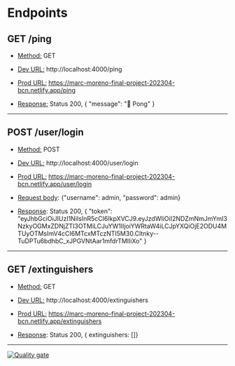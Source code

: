 # **Endpoints**

## GET /ping

- <u>Method:</u> GET

- <u>Dev URL:</u> http://localhost:4000/ping

- <u>Prod URL:</u> https://marc-moreno-final-project-202304-bcn.netlify.app/ping

- <u>Response:</u> Status 200, {
  "message": "🏓 Pong"
  }

---

## POST /user/login

- <u>Method:</u> POST

- <u>Dev URL:</u> http://localhost:4000/user/login

- <u>Prod URL:</u> https://marc-moreno-final-project-202304-bcn.netlify.app/user/login

- <u>Request body</u>: {"username": admin, "password": admin}

- <u>Response</u>: Status 200, {
  "token": "eyJhbGciOiJIUzI1NiIsInR5cCI6IkpXVCJ9.eyJzdWIiOiI2NDZmNmJmYmI3NzkyOGMxZDNjZTI3OTMiLCJuYW1lIjoiYWRtaW4iLCJpYXQiOjE2ODU4MTUyOTMsImV4cCI6MTcxMTczNTI5M30.Cltnky--TuDPTu6bdhbC_xJPGVNtAar1mfdrTMlIiXo"
  }

---

## GET /extinguishers

- <u>Method:</u> GET

- <u>Dev URL:</u> http://localhost:4000/extinguishers

- <u>Prod URL:</u> https://marc-moreno-final-project-202304-bcn.netlify.app/extinguishers

- <u>Response</u>: Status 200, { extinguishers: []}

---

[![Quality gate](https://sonarcloud.io/api/project_badges/quality_gate?project=isdi-coders-2023_Marc-Moreno-Final-Project-back-202304-bcn)](https://sonarcloud.io/summary/new_code?id=isdi-coders-2023_Marc-Moreno-Final-Project-back-202304-bcn)
